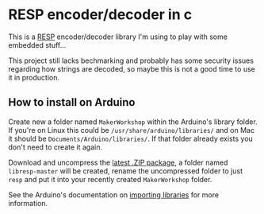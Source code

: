 # RESP encoder/decoder in c

This is a [RESP][1] encoder/decoder library I'm using to play with some
embedded stuff...

This project still lacks bechmarking and probably has some security issues
regarding how strings are decoded, so maybe this is not a good time to use it
in production.

## How to install on Arduino

Create new a folder named `MakerWorkshop` within the Arduino's library folder.
If you're on Linux this could be `/usr/share/arduino/libraries/` and on Mac it
should be `Documents/Arduino/libraries/`. If that folder already exists you
don't need to create it again.

Download and uncompress the [latest .ZIP package][1], a folder named
`libresp-master` will be created, rename the uncompressed folder to just `resp`
and put it into your recently created `MakerWorkshop` folder.

See the Arduino's documentation on [importing libraries][3] for more
information.

[1]: http://redis.io/topics/protocol
[2]: https://github.com/makerworkshop/libresp/archive/master.zip
[3]: http://www.arduino.cc/en/guide/libraries
